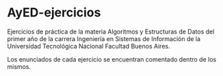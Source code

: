 # AyED-ejercicios
Ejercicios de práctica de la materia Algoritmos y Estructuras de Datos del primer año de la carrera Ingeniería en Sistemas de Información de la Universidad Tecnológica Nacional Facultad Buenos Aires.

Los enunciados de cada ejercicio se encuentran comentado dentro de los mismos.
